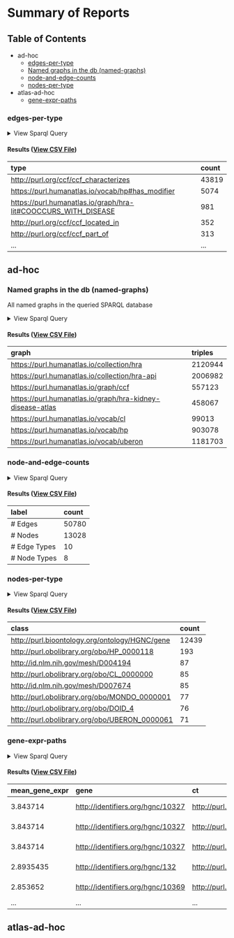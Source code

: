 # Summary of Reports

  ## Table of Contents

* ad-hoc
  * [edges-per-type](#edges-per-type)
  * [Named graphs in the db (named-graphs)](#named-graphs)
  * [node-and-edge-counts](#node-and-edge-counts)
  * [nodes-per-type](#nodes-per-type)
* atlas-ad-hoc
  * [gene-expr-paths](#gene-expr-paths)



### <a id="edges-per-type"></a>edges-per-type



<details>
  <summary>View Sparql Query</summary>

```sparql
PREFIX owl: <http://www.w3.org/2002/07/owl#>
PREFIX rdf: <http://www.w3.org/1999/02/22-rdf-syntax-ns#>
PREFIX rdfs: <http://www.w3.org/2000/01/rdf-schema#>

SELECT ?type (COUNT(*) AS ?count)
FROM <https://purl.humanatlas.io/graph/hra-kidney-disease-atlas>
WHERE {
  [] a rdf:Statement ;
    rdf:predicate ?type .
}
GROUP BY ?type
ORDER BY DESC(?count)

```

([View Source](../queries/reports/ad-hoc/edges-per-type.rq))
</details>

#### Results ([View CSV File](reports/ad-hoc/edges-per-type.csv))

| type | count |
| :--- | :--- |
| http://purl.org/ccf/ccf_characterizes | 43819 |
| https://purl.humanatlas.io/vocab/hp#has_modifier | 5074 |
| https://purl.humanatlas.io/graph/hra-lit#COOCCURS_WITH_DISEASE | 981 |
| http://purl.org/ccf/ccf_located_in | 352 |
| http://purl.org/ccf/ccf_part_of | 313 |
| ... | ... |

## ad-hoc

### <a id="named-graphs"></a>Named graphs in the db (named-graphs)

All named graphs in the queried SPARQL database

<details>
  <summary>View Sparql Query</summary>

```sparql
#+ summary: Named graphs in the db
#+ description: All named graphs in the queried SPARQL database

SELECT ?graph (COUNT(*) as ?triples) WHERE {
  GRAPH ?graph {
    ?s ?p ?o .
  }
}
GROUP BY ?graph
ORDER BY ?graph

```

([View Source](../queries/reports/ad-hoc/named-graphs.rq))
</details>

#### Results ([View CSV File](reports/ad-hoc/named-graphs.csv))

| graph | triples |
| :--- | :--- |
| https://purl.humanatlas.io/collection/hra | 2120944 |
| https://purl.humanatlas.io/collection/hra-api | 2006982 |
| https://purl.humanatlas.io/graph/ccf | 557123 |
| https://purl.humanatlas.io/graph/hra-kidney-disease-atlas | 458067 |
| https://purl.humanatlas.io/vocab/cl | 99013 |
| https://purl.humanatlas.io/vocab/hp | 903078 |
| https://purl.humanatlas.io/vocab/uberon | 1181703 |


### <a id="node-and-edge-counts"></a>node-and-edge-counts



<details>
  <summary>View Sparql Query</summary>

```sparql
PREFIX owl: <http://www.w3.org/2002/07/owl#>
PREFIX rdf: <http://www.w3.org/1999/02/22-rdf-syntax-ns#>
PREFIX rdfs: <http://www.w3.org/2000/01/rdf-schema#>

SELECT ?label ?count
FROM <https://purl.humanatlas.io/graph/hra-kidney-disease-atlas>
WHERE {
  {
    SELECT ("# Nodes" as ?label) (COUNT(*) as ?count)
    WHERE {
      SELECT DISTINCT ?s 
      WHERE {
        ?s a owl:Class .
      }
    }
  }
  UNION
  {
    SELECT ("# Edges" as ?label) (COUNT(*) as ?count)
    WHERE {
      SELECT DISTINCT ?s 
      WHERE {
        ?s a rdf:Statement .
      }
    }
  }
  UNION
  {
    SELECT ("# Node Types" as ?label) (COUNT(*) as ?count)
    WHERE {
      SELECT DISTINCT ?class
      WHERE {
        ?s a owl:Class ;
          a ?class .
        FILTER(?class != owl:Class)
      }
    }
  }
  UNION
  {
    SELECT ("# Edge Types" as ?label) (COUNT(*) as ?count)
    WHERE {
      SELECT DISTINCT ?p
      WHERE {
        [] a rdf:Statement ;
          rdf:predicate ?p .
      }
    }
  }
}
ORDER BY DESC(?count)

```

([View Source](../queries/reports/ad-hoc/node-and-edge-counts.rq))
</details>

#### Results ([View CSV File](reports/ad-hoc/node-and-edge-counts.csv))

| label | count |
| :--- | :--- |
| # Edges | 50780 |
| # Nodes | 13028 |
| # Edge Types | 10 |
| # Node Types | 8 |


### <a id="nodes-per-type"></a>nodes-per-type



<details>
  <summary>View Sparql Query</summary>

```sparql
PREFIX owl: <http://www.w3.org/2002/07/owl#>
PREFIX rdf: <http://www.w3.org/1999/02/22-rdf-syntax-ns#>
PREFIX rdfs: <http://www.w3.org/2000/01/rdf-schema#>

SELECT ?class (COUNT(DISTINCT(?s)) AS ?count)
FROM <https://purl.humanatlas.io/graph/hra-kidney-disease-atlas>
WHERE {
  ?s a owl:Class ;
    a ?class .
  FILTER(?class != owl:Class)
}
GROUP BY ?class
ORDER BY DESC(?count)

```

([View Source](../queries/reports/ad-hoc/nodes-per-type.rq))
</details>

#### Results ([View CSV File](reports/ad-hoc/nodes-per-type.csv))

| class | count |
| :--- | :--- |
| http://purl.bioontology.org/ontology/HGNC/gene | 12439 |
| http://purl.obolibrary.org/obo/HP_0000118 | 193 |
| http://id.nlm.nih.gov/mesh/D004194 | 87 |
| http://purl.obolibrary.org/obo/CL_0000000 | 85 |
| http://id.nlm.nih.gov/mesh/D007674 | 85 |
| http://purl.obolibrary.org/obo/MONDO_0000001 | 77 |
| http://purl.obolibrary.org/obo/DOID_4 | 76 |
| http://purl.obolibrary.org/obo/UBERON_0000061 | 71 |


### <a id="gene-expr-paths"></a>gene-expr-paths



<details>
  <summary>View Sparql Query</summary>

```sparql
PREFIX owl: <http://www.w3.org/2002/07/owl#>
PREFIX rdf: <http://www.w3.org/1999/02/22-rdf-syntax-ns#>
PREFIX rdfs: <http://www.w3.org/2000/01/rdf-schema#>
PREFIX xsd: <http://www.w3.org/2001/XMLSchema#>
PREFIX ccf: <http://purl.org/ccf/>

PREFIX PART_OF: <http://purl.org/ccf/ccf_part_Of>
PREFIX LOCATED_IN: <http://purl.org/ccf/ccf_located_in>
PREFIX CHARACTERIZES: <http://purl.org/ccf/ccf_characterizes>
PREFIX HAS_MODIFIER: <https://purl.humanatlas.io/vocab/hp#has_modifier>
PREFIX expression_level: <http://purl.obolibrary.org/obo/OBI_0001938>

PREFIX HRAkda: <https://purl.humanatlas.io/graph/hra-kidney-disease-atlas>
PREFIX HRA: <https://purl.humanatlas.io/collection/hra>
PREFIX HPO: <https://purl.humanatlas.io/vocab/hp>

SELECT ?mean_gene_expr ?gene ?ct ?as ?phenotype ?gene_label ?ct_label ?as_label ?phenotype_label ?num_sources
FROM HRAkda:
WHERE {
  {
    SELECT DISTINCT ?ct ?gene (AVG(?exp) as ?mean_gene_expr) (COUNT(DISTINCT(?source)) as ?num_sources)
    WHERE {
      [] a rdf:Statement ;
        rdf:subject ?gene ;
        rdf:predicate CHARACTERIZES: ;
        rdf:object ?ct ;
        rdfs:isDefinedBy ?source ;
        expression_level: ?exp .
    }
    GROUP BY ?ct ?gene
    HAVING (?mean_gene_expr > 1.0)
  }

  ?ct LOCATED_IN: ?as .
  ?gene HAS_MODIFIER: ?phenotype .

  GRAPH HRA: {
    ?as rdfs:label ?as_label .
    ?ct rdfs:label ?ct_label .
    ?gene rdfs:label ?gene_label .
  }
  GRAPH HPO: {
    ?phenotype rdfs:label ?phenotype_label .
  }
}
ORDER BY ?as ?ct DESC(?mean_gene_expr)

```

([View Source](../queries/reports/atlas-ad-hoc/gene-expr-paths.rq))
</details>

#### Results ([View CSV File](reports/atlas-ad-hoc/gene-expr-paths.csv))

| mean_gene_expr | gene | ct | as | phenotype | gene_label | ct_label | as_label | phenotype_label | num_sources |
| :--- | :--- | :--- | :--- | :--- | :--- | :--- | :--- | :--- | :--- |
| 3.843714 | http://identifiers.org/hgnc/10327 | http://purl.obolibrary.org/obo/CL_0000084 | http://purl.obolibrary.org/obo/UBERON_0001228 | http://purl.obolibrary.org/obo/HP_0000085 | RPL26 | T cell | renal papilla | Horseshoe kidney | 1 |
| 3.843714 | http://identifiers.org/hgnc/10327 | http://purl.obolibrary.org/obo/CL_0000084 | http://purl.obolibrary.org/obo/UBERON_0001228 | http://purl.obolibrary.org/obo/HP_0000104 | RPL26 | T cell | renal papilla | Renal agenesis | 1 |
| 3.843714 | http://identifiers.org/hgnc/10327 | http://purl.obolibrary.org/obo/CL_0000084 | http://purl.obolibrary.org/obo/UBERON_0001228 | http://purl.obolibrary.org/obo/HP_0000122 | RPL26 | T cell | renal papilla | Unilateral renal agenesis | 1 |
| 2.8935435 | http://identifiers.org/hgnc/132 | http://purl.obolibrary.org/obo/CL_0000084 | http://purl.obolibrary.org/obo/UBERON_0001228 | http://purl.obolibrary.org/obo/HP_0000126 | ACTB | T cell | renal papilla | Hydronephrosis | 1 |
| 2.853652 | http://identifiers.org/hgnc/10369 | http://purl.obolibrary.org/obo/CL_0000084 | http://purl.obolibrary.org/obo/UBERON_0001228 | http://purl.obolibrary.org/obo/HP_0000085 | RPL9 | T cell | renal papilla | Horseshoe kidney | 1 |
| ... | ... | ... | ... | ... | ... | ... | ... | ... | ... |

## atlas-ad-hoc

  